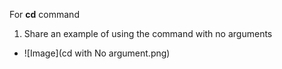 For __cd__ command
1. Share an example of using the command with no arguments
  * ![Image](cd with No argument.png)

